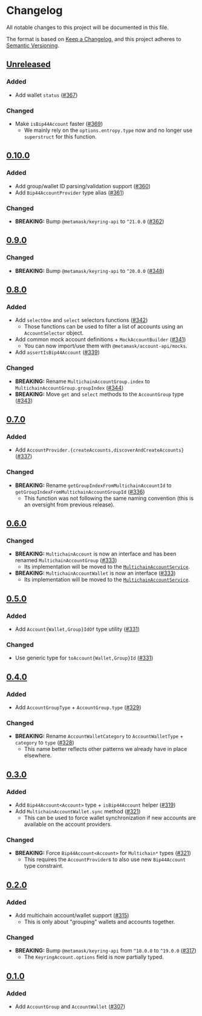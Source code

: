 # Changelog

All notable changes to this project will be documented in this file.

The format is based on [Keep a Changelog](https://keepachangelog.com/en/1.0.0/),
and this project adheres to [Semantic Versioning](https://semver.org/spec/v2.0.0.html).

## [Unreleased]

### Added

- Add wallet `status` ([#367](https://github.com/MetaMask/accounts/pull/367))

### Changed

- Make `isBip44Account` faster ([#369](https://github.com/MetaMask/accounts/pull/369))
  - We mainly rely on the `options.entropy.type` now and no longer use `superstruct` for this function.

## [0.10.0]

### Added

- Add group/wallet ID parsing/validation support ([#360](https://github.com/MetaMask/accounts/pull/360))
- Add `Bip44AccountProvider` type alias ([#361](https://github.com/MetaMask/accounts/pull/361))

### Changed

- **BREAKING:** Bump `@metamask/keyring-api` to `^21.0.0` ([#362](https://github.com/MetaMask/accounts/pull/362))

## [0.9.0]

### Changed

- **BREAKING:** Bump `@metamask/keyring-api` to `^20.0.0` ([#348](https://github.com/MetaMask/accounts/pull/348))

## [0.8.0]

### Added

- Add `selectOne` and `select` selectors functions ([#342](https://github.com/MetaMask/accounts/pull/342))
  - Those functions can be used to filter a list of accounts using an `AccountSelector` object.
- Add common mock account definitions + `MockAccountBuilder` ([#341](https://github.com/MetaMask/accounts/pull/341))
  - You can now import/use them with `@metamask/account-api/mocks`.
- Add `assertIsBip44Account` ([#339](https://github.com/MetaMask/accounts/pull/339))

### Changed

- **BREAKING:** Rename `MultichainAccountGroup.index` to `MultichainAccountGroup.groupIndex` ([#344](https://github.com/MetaMask/accounts/pull/344))
- **BREAKING:** Move `get` and `select` methods to the `AccountGroup` type ([#343](https://github.com/MetaMask/accounts/pull/343))

## [0.7.0]

### Added

- Add `AccountProvider.{createAccounts,discoverAndCreateAccounts}` ([#337](https://github.com/MetaMask/accounts/pull/337))

### Changed

- **BREAKING:** Rename `getGroupIndexFromMultichainAccountId` to `getGroupIndexFromMultichainAccountGroupId` ([#336](https://github.com/MetaMask/accounts/pull/336))
  - This function was not following the same naming convention (this is an oversight from previous release).

## [0.6.0]

### Changed

- **BREAKING:** `MultichainAccount` is now an interface and has been renamed `MultichainAccountGroup` ([#333](https://github.com/MetaMask/accounts/pull/333))
  - Its implementation will be moved to the [`MultichainAccountService`](https://github.com/MetaMask/core/tree/main/packages/multichain-account-service).
- **BREAKING:** `MultichainAccountWallet` is now an interface ([#333](https://github.com/MetaMask/accounts/pull/333))
  - Its implementation will be moved to the [`MultichainAccountService`](https://github.com/MetaMask/core/tree/main/packages/multichain-account-service).

## [0.5.0]

### Added

- Add `Account{Wallet,Group}IdOf` type utility ([#331](https://github.com/MetaMask/accounts/pull/331))

### Changed

- Use generic type for `toAccount{Wallet,Group}Id` ([#331](https://github.com/MetaMask/accounts/pull/331))

## [0.4.0]

### Added

- Add `AccountGroupType` + `AccountGroup.type` ([#329](https://github.com/MetaMask/accounts/pull/329))

### Changed

- **BREAKING:** Rename `AccountWalletCategory` to `AccountWalletType` + `category` to `type` ([#328](https://github.com/MetaMask/accounts/pull/328))
  - This name better reflects other patterns we already have in place elsewhere.

## [0.3.0]

### Added

- Add `Bip44Account<Account>` type + `isBip44Account` helper ([#319](https://github.com/MetaMask/accounts/pull/319))
- Add `MultichainAccountWallet.sync` method ([#321](https://github.com/MetaMask/accounts/pull/321))
  - This can be used to force wallet synchronization if new accounts are available on the account providers.

### Changed

- **BREAKING:** Force `Bip44Account<Account>` for `Multichain*` types ([#321](https://github.com/MetaMask/accounts/pull/321))
  - This requires the `AccountProvider`s to also use new `Bip44Account` type constraint.

## [0.2.0]

### Added

- Add multichain account/wallet support ([#315](https://github.com/MetaMask/accounts/pull/315))
  - This is only about "grouping" wallets and accounts together.

### Changed

- **BREAKING:** Bump `@metamask/keyring-api` from `^18.0.0` to `^19.0.0` ([#317](https://github.com/MetaMask/accounts/pull/317))
  - The `KeyringAccount.options` field is now partially typed.

## [0.1.0]

### Added

- Add `AccountGroup` and `AccountWallet` ([#307](https://github.com/MetaMask/accounts/pull/307))

[Unreleased]: https://github.com/MetaMask/accounts/compare/@metamask/account-api@0.10.0...HEAD
[0.10.0]: https://github.com/MetaMask/accounts/compare/@metamask/account-api@0.9.0...@metamask/account-api@0.10.0
[0.9.0]: https://github.com/MetaMask/accounts/compare/@metamask/account-api@0.8.0...@metamask/account-api@0.9.0
[0.8.0]: https://github.com/MetaMask/accounts/compare/@metamask/account-api@0.7.0...@metamask/account-api@0.8.0
[0.7.0]: https://github.com/MetaMask/accounts/compare/@metamask/account-api@0.6.0...@metamask/account-api@0.7.0
[0.6.0]: https://github.com/MetaMask/accounts/compare/@metamask/account-api@0.5.0...@metamask/account-api@0.6.0
[0.5.0]: https://github.com/MetaMask/accounts/compare/@metamask/account-api@0.4.0...@metamask/account-api@0.5.0
[0.4.0]: https://github.com/MetaMask/accounts/compare/@metamask/account-api@0.3.0...@metamask/account-api@0.4.0
[0.3.0]: https://github.com/MetaMask/accounts/compare/@metamask/account-api@0.2.0...@metamask/account-api@0.3.0
[0.2.0]: https://github.com/MetaMask/accounts/compare/@metamask/account-api@0.1.0...@metamask/account-api@0.2.0
[0.1.0]: https://github.com/MetaMask/accounts/releases/tag/@metamask/account-api@0.1.0
